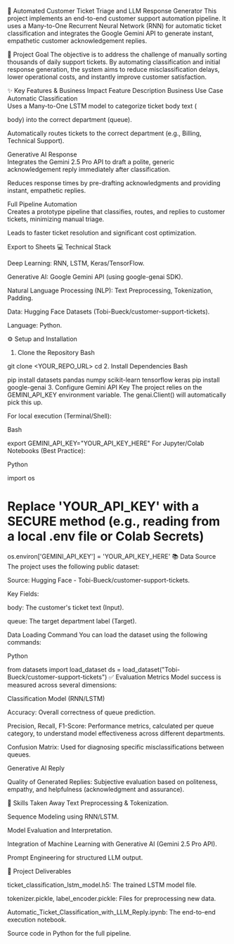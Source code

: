 🤖 Automated Customer Ticket Triage and LLM Response Generator
This project implements an end-to-end customer support automation pipeline. It uses a Many-to-One Recurrent Neural Network (RNN) for automatic ticket classification and integrates the Google Gemini API to generate instant, empathetic customer acknowledgement replies.

🚀 Project Goal
The objective is to address the challenge of manually sorting thousands of daily support tickets. By automating classification and initial response generation, the system aims to reduce misclassification delays, lower operational costs, and instantly improve customer satisfaction.



✨ Key Features & Business Impact
Feature	Description	Business Use Case
Automatic Classification	
Uses a Many-to-One LSTM model to categorize ticket body text (

body) into the correct department (queue).


Automatically routes tickets to the correct department (e.g., Billing, Technical Support).

Generative AI Response	
Integrates the Gemini 2.5 Pro API to draft a polite, generic acknowledgement reply immediately after classification.


Reduces response times by pre-drafting acknowledgments and providing instant, empathetic replies.



Full Pipeline Automation	
Creates a prototype pipeline that classifies, routes, and replies to customer tickets, minimizing manual triage.



Leads to faster ticket resolution and significant cost optimization.



Export to Sheets
💻 Technical Stack

Deep Learning: RNN, LSTM, Keras/TensorFlow.



Generative AI: Google Gemini API (using google-genai SDK).



Natural Language Processing (NLP): Text Preprocessing, Tokenization, Padding.


Data: Hugging Face Datasets (Tobi-Bueck/customer-support-tickets).


Language: Python.

⚙️ Setup and Installation
1. Clone the Repository
Bash

git clone <YOUR_REPO_URL>
cd <your-project-directory>
2. Install Dependencies
Bash

pip install datasets pandas numpy scikit-learn tensorflow keras
pip install google-genai
3. Configure Gemini API Key
The project relies on the GEMINI_API_KEY environment variable. The genai.Client() will automatically pick this up.

For local execution (Terminal/Shell):

Bash

export GEMINI_API_KEY="YOUR_API_KEY_HERE"
For Jupyter/Colab Notebooks (Best Practice):

Python

import os
# Replace 'YOUR_API_KEY' with a SECURE method (e.g., reading from a local .env file or Colab Secrets)
os.environ['GEMINI_API_KEY'] = 'YOUR_API_KEY_HERE' 
📚 Data Source
The project uses the following public dataset:


Source: Hugging Face - Tobi-Bueck/customer-support-tickets.


Key Fields:


body: The customer's ticket text (Input).



queue: The target department label (Target).


Data Loading Command
You can load the dataset using the following commands:

Python

from datasets import load_dataset
ds = load_dataset("Tobi-Bueck/customer-support-tickets")
✅ Evaluation Metrics
Model success is measured across several dimensions:

Classification Model (RNN/LSTM)

Accuracy: Overall correctness of queue prediction.




Precision, Recall, F1-Score: Performance metrics, calculated per queue category, to understand model effectiveness across different departments.



Confusion Matrix: Used for diagnosing specific misclassifications between queues.

Generative AI Reply

Quality of Generated Replies: Subjective evaluation based on politeness, empathy, and helpfulness (acknowledgment and assurance).


🤝 Skills Taken Away
Text Preprocessing & Tokenization.

Sequence Modeling using RNN/LSTM.

Model Evaluation and Interpretation.

Integration of Machine Learning with Generative AI (Gemini 2.5 Pro API).

Prompt Engineering for structured LLM output.

📝 Project Deliverables

ticket_classification_lstm_model.h5: The trained LSTM model file.


tokenizer.pickle, label_encoder.pickle: Files for preprocessing new data.

Automatic_Ticket_Classification_with_LLM_Reply.ipynb: The end-to-end execution notebook.

Source code in Python for the full pipeline.
